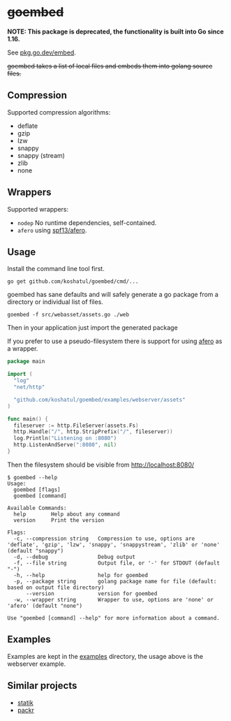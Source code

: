 # ~~goembed~~

**NOTE: This package is deprecated, the functionality is built into Go since 1.16.**

See [pkg.go.dev/embed](https://pkg.go.dev/embed).

~~goembed takes a list of local files and embeds them into golang source files.~~

## Compression

Supported compression algorithms:

- deflate
- gzip
- lzw
- snappy
- snappy (stream)
- zlib
- none

## Wrappers

Supported wrappers:

- `nodep` No runtime dependencies, self-contained.
- `afero` using [spf13/afero](https://github.com/spf13/afero).

## Usage

Install the command line tool first.

```shell
go get github.com/koshatul/goembed/cmd/...
```

goembed has sane defaults and will safely generate a go package from a directory or individual list of files.

```shell
goembed -f src/webasset/assets.go ./web
```

Then in your application just import the generated package

If you prefer to use a pseudo-filesystem there is support for using [afero](https://github.com/spf13/afero) as a wrapper.

```go
package main

import (
  "log"
  "net/http"

  "github.com/koshatul/goembed/examples/webserver/assets"
)

func main() {
  fileserver := http.FileServer(assets.Fs)
  http.Handle("/", http.StripPrefix("/", fileserver))
  log.Println("Listening on :8080")
  http.ListenAndServe(":8080", nil)
}
```

Then the filesystem should be visible from [http://localhost:8080/](http://localhost:8080/)

```shell
$ goembed --help
Usage:
  goembed [flags]
  goembed [command]

Available Commands:
  help        Help about any command
  version     Print the version

Flags:
  -c, --compression string   Compression to use, options are 'deflate', 'gzip', 'lzw', 'snappy', 'snappystream', 'zlib' or 'none' (default "snappy")
  -d, --debug                Debug output
  -f, --file string          Output file, or '-' for STDOUT (default "-")
  -h, --help                 help for goembed
  -p, --package string       golang package name for file (default: based on output file directory)
      --version              version for goembed
  -w, --wrapper string       Wrapper to use, options are 'none' or 'afero' (default "none")

Use "goembed [command] --help" for more information about a command.
```

## Examples

Examples are kept in the [examples](https://github.com/koshatul/goembed/tree/master/examples) directory, the usage above is the webserver example.

## Similar projects

- [statik](https://github.com/rakyll/statik)
- [packr](https://github.com/gobuffalo/packr)
